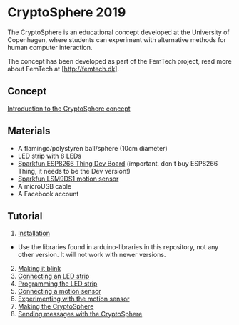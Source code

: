 CryptoSphere 2019
=================

The CryptoSphere is an educational concept developed at the University
of Copenhagen, where students can experiment with alternative methods
for human computer interaction.

The concept has been developed as part of the FemTech project, read
more about FemTech at [http://femtech.dk].

Concept
-------
[Introduction to the CryptoSphere concept](http://www.femtech.dk/cryptosphere-open-design-community/)

Materials
---------
 - A flamingo/polystyren ball/sphere (10cm diameter)
 - LED strip with 8 LEDs
 - [Sparkfun ESP8266 Thing Dev Board](https://www.sparkfun.com/products/13804) (important, don't buy ESP8266 Thing, it needs to be the Dev version!)
 - [Sparkfun LSM9DS1 motion sensor](https://www.sparkfun.com/products/13284)
 - A microUSB cable
 - A Facebook account

Tutorial
--------
 1. [Installation](http://www.femtech.dk/cryptosphere-open-design-community/01-installing-arduino-ide-sparkfun-thing-dev-board-esp8266-library-folders-for-programming-ledstrips-and-accelerometer/)
 
   - Use the libraries found in arduino-libraries in this repository,
     not any other version. It will not work with newer versions.
     
 2. [Making it blink](http://www.femtech.dk/cryptosphere-open-design-community/02-hello-world-making-the-thing-blink/)
 3. [Connecting an LED strip](http://www.femtech.dk/cryptosphere-open-design-community/03-adding-a-ledstrip-to-the-thing/)
 4. [Programming the LED strip](http://www.femtech.dk/cryptosphere-open-design-community/03-experiment-with-changing-the-ledstrip-code/)
 5. [Connecting a motion sensor](http://www.femtech.dk/cryptosphere-open-design-community/04-experimenting-with-sensor-movement-getting-to-know-the-accelerometer/)
 6. [Experimenting with the motion sensor](http://www.femtech.dk/cryptosphere-open-design-community/06-experimenting-with-the-accelerometer-and-gyroscope/)
 7. [Making the CryptoSphere](http://www.femtech.dk/cryptosphere-open-design-community/05-building-the-cryptosphere/)
 8. [Sending messages with the CryptoSphere](http://www.femtech.dk/cryptosphere-open-design-community/06-encrypting-and-decrypting-messages-with-crytopsphere/)
